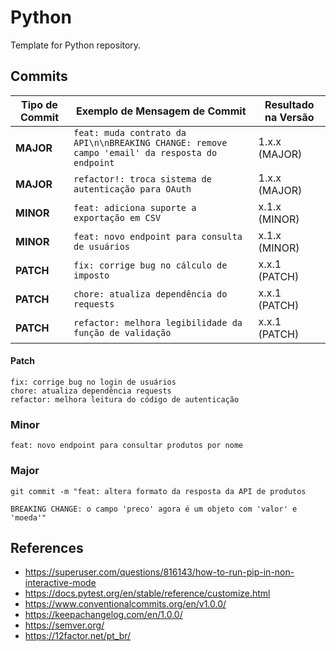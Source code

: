 # Python

Template for Python repository.

## Commits


| Tipo de Commit       | Exemplo de Mensagem de Commit                                                                 | Resultado na Versão |
|----------------------|-----------------------------------------------------------------------------------------------|----------------------|
| **MAJOR**            | `feat: muda contrato da API\n\nBREAKING CHANGE: remove campo 'email' da resposta do endpoint` | 1.x.x (MAJOR)        |
| **MAJOR**            | `refactor!: troca sistema de autenticação para OAuth`                                         | 1.x.x (MAJOR)        |
| **MINOR**            | `feat: adiciona suporte a exportação em CSV`                                                  | x.1.x (MINOR)        |
| **MINOR**            | `feat: novo endpoint para consulta de usuários`                                               | x.1.x (MINOR)        |
| **PATCH**            | `fix: corrige bug no cálculo de imposto`                                                      | x.x.1 (PATCH)        |
| **PATCH**            | `chore: atualiza dependência do requests`                                                     | x.x.1 (PATCH)        |
| **PATCH**            | `refactor: melhora legibilidade da função de validação`                                       | x.x.1 (PATCH)        |


#### Patch

```
fix: corrige bug no login de usuários
chore: atualiza dependência requests
refactor: melhora leitura do código de autenticação
```

### Minor 

```
feat: novo endpoint para consultar produtos por nome
```

### Major

```
git commit -m "feat: altera formato da resposta da API de produtos

BREAKING CHANGE: o campo 'preco' agora é um objeto com 'valor' e 'moeda'"
```

## References

- https://superuser.com/questions/816143/how-to-run-pip-in-non-interactive-mode
- https://docs.pytest.org/en/stable/reference/customize.html
- https://www.conventionalcommits.org/en/v1.0.0/
- https://keepachangelog.com/en/1.0.0/
- https://semver.org/
- https://12factor.net/pt_br/